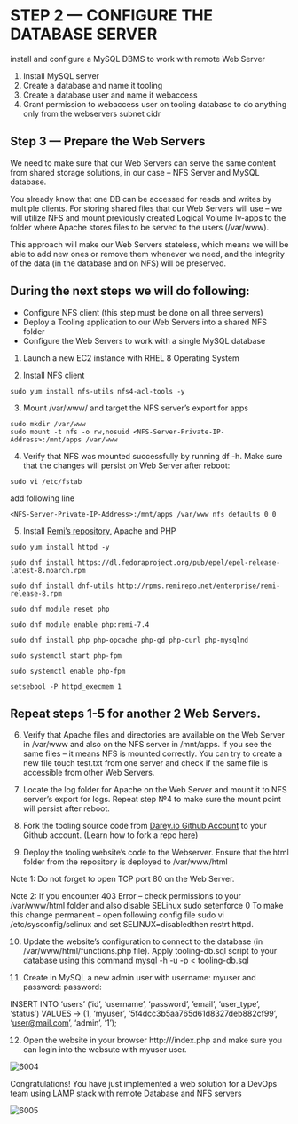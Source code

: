# STEP 2 — CONFIGURE THE DATABASE SERVER
install and configure a MySQL DBMS to work with remote Web Server

1. Install MySQL server
2. Create a database and name it tooling
3. Create a database user and name it webaccess
4. Grant permission to webaccess user on tooling database to do anything only from the webservers subnet cidr


## Step 3 — Prepare the Web Servers
We need to make sure that our Web Servers can serve the same content from shared storage solutions, in our case – NFS Server and MySQL 
database.

You already know that one DB can be accessed for reads and writes by multiple clients. For storing shared files that our Web Servers 
will use – we will utilize NFS and mount previously created Logical Volume lv-apps to the folder where Apache stores files to be served 
to the users (/var/www).

This approach will make our Web Servers stateless, which means we will be able to add new ones or remove them whenever we need, and 
the integrity of the data (in the database and on NFS) will be preserved.

## During the next steps we will do following:

- Configure NFS client (this step must be done on all three servers)
- Deploy a Tooling application to our Web Servers into a shared NFS folder
- Configure the Web Servers to work with a single MySQL database


1. Launch a new EC2 instance with RHEL 8 Operating System

2. Install NFS client

```
sudo yum install nfs-utils nfs4-acl-tools -y
```

3. Mount /var/www/ and target the NFS server’s export for apps

```
sudo mkdir /var/www
sudo mount -t nfs -o rw,nosuid <NFS-Server-Private-IP-Address>:/mnt/apps /var/www
```

4. Verify that NFS was mounted successfully by running df -h. Make sure that the changes will persist on Web Server after reboot:

```
sudo vi /etc/fstab
```

add following line

```
<NFS-Server-Private-IP-Address>:/mnt/apps /var/www nfs defaults 0 0
```

5. Install [Remi’s repository](http://www.servermom.org/how-to-enable-remi-repo-on-centos-7-6-and-5/2790/), Apache and PHP

```
sudo yum install httpd -y

sudo dnf install https://dl.fedoraproject.org/pub/epel/epel-release-latest-8.noarch.rpm

sudo dnf install dnf-utils http://rpms.remirepo.net/enterprise/remi-release-8.rpm

sudo dnf module reset php

sudo dnf module enable php:remi-7.4

sudo dnf install php php-opcache php-gd php-curl php-mysqlnd

sudo systemctl start php-fpm

sudo systemctl enable php-fpm

setsebool -P httpd_execmem 1
```


## Repeat steps 1-5 for another 2 Web Servers.

6. Verify that Apache files and directories are available on the Web Server in /var/www and also on the NFS server in /mnt/apps. 
If you see the same files – it means NFS is mounted correctly. You can try to create a new file touch test.txt from one server and
check if the same file is accessible from other Web Servers.

7. Locate the log folder for Apache on the Web Server and mount it to NFS server’s export for logs. Repeat step №4 to make sure
 the mount point will persist after reboot.

8. Fork the tooling source code from [Darey.io Github Account](https://github.com/darey-io/tooling) to your Github account. (Learn how to fork a repo [here](https://youtu.be/f5grYMXbAV0))

9. Deploy the tooling website’s code to the Webserver. Ensure that the html folder from the repository is deployed to /var/www/html


Note 1: Do not forget to open TCP port 80 on the Web Server.

Note 2: If you encounter 403 Error – check permissions to your /var/www/html folder and also disable SELinux sudo setenforce 0
To make this change permanent – open following config file sudo vi /etc/sysconfig/selinux and set SELINUX=disabledthen restrt httpd.


10. Update the website’s configuration to connect to the database (in /var/www/html/functions.php file). Apply tooling-db.sql script
to your database using this command mysql -h <databse-private-ip> -u <db-username> -p <db-pasword> < tooling-db.sql

11. Create in MySQL a new admin user with username: myuser and password: password:

INSERT INTO ‘users’ (‘id’, ‘username’, ‘password’, ’email’, ‘user_type’, ‘status’) VALUES
-> (1, ‘myuser’, ‘5f4dcc3b5aa765d61d8327deb882cf99’, ‘user@mail.com’, ‘admin’, ‘1’);

12. Open the website in your browser http://<Web-Server-Public-IP-Address-or-Public-DNS-Name>/index.php and make sure you can login 
into the websute with myuser user.
  
  
![6004](https://user-images.githubusercontent.com/85270361/210139699-6c023692-c7cb-404a-80c6-848434967fe9.PNG)

  
Congratulations!
You have just implemented a web solution for a DevOps team using LAMP stack with remote Database and NFS servers
  

![6005](https://user-images.githubusercontent.com/85270361/210139730-61025cd1-fa95-4f0f-817e-0f9e1037022c.PNG)
